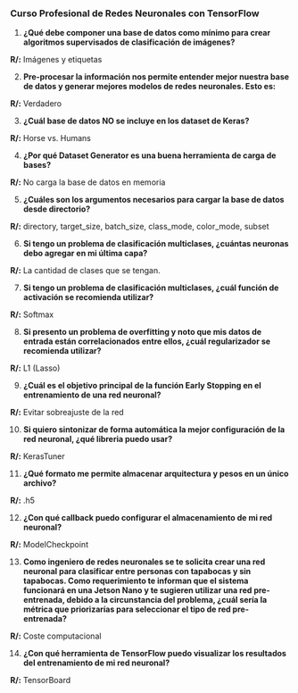 ### Curso Profesional de Redes Neuronales con TensorFlow

1. **¿Qué debe componer una base de datos como mínimo para crear algoritmos supervisados de clasificación de imágenes?**

**R/:** Imágenes y etiquetas

2. **Pre-procesar la información nos permite entender mejor nuestra base de datos y generar mejores modelos de redes neuronales. Esto es:**

**R/:** Verdadero

3. **¿Cuál base de datos NO se incluye en los dataset de Keras?**

**R/:** Horse vs. Humans

4. **¿Por qué Dataset Generator es una buena herramienta de carga de bases?**

**R/:** No carga la base de datos en memoria

5. **¿Cuáles son los argumentos necesarios para cargar la base de datos desde directorio?**

**R/:** directory, target_size, batch_size, class_mode, color_mode, subset

6. **Si tengo un problema de clasificación multiclases, ¿cuántas neuronas debo agregar en mi última capa?**

**R/:** La cantidad de clases que se tengan.

7. **Si tengo un problema de clasificación multiclases, ¿cuál función de activación se recomienda utilizar?**

**R/:** Softmax

8. **Si presento un problema de overfitting y noto que mis datos de entrada están correlacionados entre ellos, ¿cuál regularizador se recomienda utilizar?**

**R/:** L1 (Lasso)

9. **¿Cuál es el objetivo principal de la función Early Stopping en el entrenamiento de una red neuronal?**

**R/:** Evitar sobreajuste de la red

10. **Si quiero sintonizar de forma automática la mejor configuración de la red neuronal, ¿qué libreria puedo usar?**

**R/:** KerasTuner

11. **¿Qué formato me permite almacenar arquitectura y pesos en un único archivo?**

**R/:** .h5

12. **¿Con qué callback puedo configurar el almacenamiento de mi red neuronal?**

**R/:** ModelCheckpoint

13. **Como ingeniero de redes neuronales se te solicita crear una red neuronal para clasificar entre personas con tapabocas y sin tapabocas. Como requerimiento te informan que el sistema funcionará en una Jetson Nano y te sugieren utilizar una red pre-entrenada, debido a la circunstancia del problema, ¿cuál sería la métrica que priorizarías para seleccionar el tipo de red pre-entrenada?**

**R/:** Coste computacional

14. **¿Con qué herramienta de TensorFlow puedo visualizar los resultados del entrenamiento de mi red neuronal?**

**R/:** TensorBoard